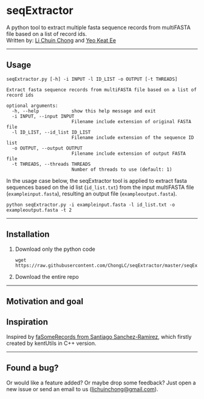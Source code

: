 # seqExtractor
A python tool to extract multiple fasta sequence records from multiFASTA file based on a list of record ids. <br>
Written by: [Li Chuin Chong](https://github.com/ChongLC) and [Yeo Keat Ee](https://github.com/ee2110)

---

## Usage
```
seqExtractor.py [-h] -i INPUT -l ID_LIST -o OUTPUT [-t THREADS]

Extract fasta sequence records from multiFASTA file based on a list of record ids

optional arguments:
  -h, --help            show this help message and exit
  -i INPUT, --input INPUT
                        Filename include extension of original FASTA file
  -l ID_LIST, --id_list ID_LIST
                        Filename include extension of the sequence ID list
  -o OUTPUT, --output OUTPUT
                        Filename include extension of output FASTA file
  -t THREADS, --threads THREADS
                        Number of threads to use (default: 1)

```
In the usage case below, the seqExtractor tool is applied to extract fasta sequences based on the id list (`id_list.txt`) from the input multiFASTA file (`exampleinput.fasta`), resulting an output file (`exampleoutput.fasta`).  
```
python seqExtractor.py -i exampleinput.fasta -l id_list.txt -o exampleoutput.fasta -t 2
```

---

## Installation
1. Download only the python code <br>
    ```
    wget https://raw.githubusercontent.com/ChongLC/seqExtractor/master/seqExtractor.py
    ```

2. Download the entire repo

---

## Motivation and goal



## Inspiration 
Inspired by [faSomeRecords from Santiago Sanchez-Ramirez](https://github.com/santiagosnchez/faSomeRecords), which firstly created by kentUtils in C++ version.

---

## Found a bug?
Or would like a feature added? Or maybe drop some feedback? Just open a new issue or send an email to us (lichuinchong@gmail.com).
